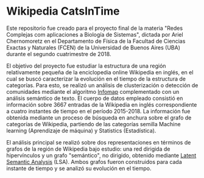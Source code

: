 # Wikipedia CatsInTime

Este repositorio fue creado para el proyecto final de la materia "Redes Complejas com aplicaciones a Biología de Sistemas", dictada por Ariel Chernomoretz en el Departamento de Física de la Facultad de Ciencias Exactas y Naturales (FCEN) de la Universidad de Buenos Aires (UBA) durante el segundo cuatrimestre de 2018.

El objetivo del proyecto fue estudiar la estructura de una región relativamente pequeña de la enciclopedia online Wikipedia en inglés, en el cual se buscó caracterizar la evolución en el tiempo de la estructura de categorías. Para esto, se realizó un análisis de clusterización o detección de comunidades mediante el algoritmo [Infomap](http://www.mapequation.org) complementado con un análisis semántico de texto. El cuerpo de datos empleado consistió en información sobre 3667 entradas de la Wikipedia en inglés correspondiente a cuatro instantes de tiempo en el período 2015-2018. La información fue obtenida mediante un proceso de búsqueda en anchura sobre el grafo de categorías de Wikipedia, partiendo de las categorías semilla Machine learning
(Aprendizaje de máquina) y Statistics (Estadística).

El análisis principal se realizó sobre dos representaciones en términos de grafos de la región de Wikipedia bajo estudio: una red dirigida de hipervínculos y un grafo "semántico", no dirigido, obtenido mediante [Latent Semantic Analysis](https://en.wikipedia.org/wiki/Latent_semantic_analysis) (LSA). Ambos grafos fueron construidos para cada instante de tiempo y se analizó su evolución en el tiempo.
